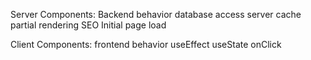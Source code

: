 Server Components:
Backend behavior
database access
server cache
partial rendering
SEO
Initial page load

Client Components:
frontend behavior
useEffect
useState
onClick
